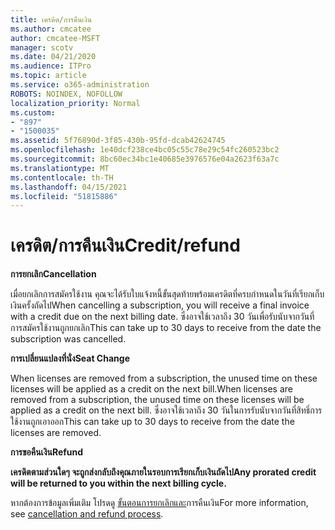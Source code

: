 ```yaml
---
title: เครดิต/การคืนเงิน
ms.author: cmcatee
author: cmcatee-MSFT
manager: scotv
ms.date: 04/21/2020
ms.audience: ITPro
ms.topic: article
ms.service: o365-administration
ROBOTS: NOINDEX, NOFOLLOW
localization_priority: Normal
ms.custom:
- "897"
- "1500035"
ms.assetid: 5f76890d-3f85-430b-95fd-dcab42624745
ms.openlocfilehash: 1e40dcf238ce4bc05c55c78e29c54fc260523bc2
ms.sourcegitcommit: 8bc60ec34bc1e40685e3976576e04a2623f63a7c
ms.translationtype: MT
ms.contentlocale: th-TH
ms.lasthandoff: 04/15/2021
ms.locfileid: "51815886"
---
```

# <a name="creditrefund"></a><span data-ttu-id="d4d64-102">เครดิต/การคืนเงิน</span><span class="sxs-lookup"><span data-stu-id="d4d64-102">Credit/refund</span></span>

<span data-ttu-id="d4d64-103">**การยกเลิก**</span><span class="sxs-lookup"><span data-stu-id="d4d64-103">**Cancellation**</span></span>
  
<span data-ttu-id="d4d64-104">เมื่อยกเลิกการสมัครใช้งาน คุณจะได้รับใบแจ้งหนี้ขั้นสุดท้ายพร้อมเครดิตที่ครบกําหนดในวันที่เรียกเก็บเงินครั้งถัดไป</span><span class="sxs-lookup"><span data-stu-id="d4d64-104">When cancelling a subscription, you will receive a final invoice with a credit due on the next billing date.</span></span> <span data-ttu-id="d4d64-105">ซึ่งอาจใช้เวลาถึง 30 วันเพื่อรับนับจากวันที่การสมัครใช้งานถูกยกเลิก</span><span class="sxs-lookup"><span data-stu-id="d4d64-105">This can take up to 30 days to receive from the date the subscription was cancelled.</span></span>
  
<span data-ttu-id="d4d64-106">**การเปลี่ยนแปลงที่นั่ง**</span><span class="sxs-lookup"><span data-stu-id="d4d64-106">**Seat Change**</span></span>
  
<span data-ttu-id="d4d64-107">When licenses are removed from a subscription, the unused time on these licenses will be applied as a credit on the next bill.</span><span class="sxs-lookup"><span data-stu-id="d4d64-107">When licenses are removed from a subscription, the unused time on these licenses will be applied as a credit on the next bill.</span></span> <span data-ttu-id="d4d64-108">ซึ่งอาจใช้เวลาถึง 30 วันในการรับนับจากวันที่สิทธิ์การใช้งานถูกเอาออก</span><span class="sxs-lookup"><span data-stu-id="d4d64-108">This can take up to 30 days to receive from the date the licenses are removed.</span></span>

<span data-ttu-id="d4d64-109">**การขอคืนเงิน**</span><span class="sxs-lookup"><span data-stu-id="d4d64-109">**Refund**</span></span>

<span data-ttu-id="d4d64-110">**เครดิตตามส่วนใดๆ จะถูกส่งกลับถึงคุณภายในรอบการเรียกเก็บเงินถัดไป**</span><span class="sxs-lookup"><span data-stu-id="d4d64-110">**Any prorated credit will be returned to you within the next billing cycle.**</span></span>

<span data-ttu-id="d4d64-111">หากต้องการข้อมูลเพิ่มเติม โปรดดู [ขั้นตอนการยกเลิกและ](https://docs.microsoft.com/microsoft-365/commerce/subscriptions/cancel-your-subscription?view=o365-worldwide)การคืนเงิน</span><span class="sxs-lookup"><span data-stu-id="d4d64-111">For more information, see [cancellation and refund process](https://docs.microsoft.com/microsoft-365/commerce/subscriptions/cancel-your-subscription?view=o365-worldwide).</span></span> 
